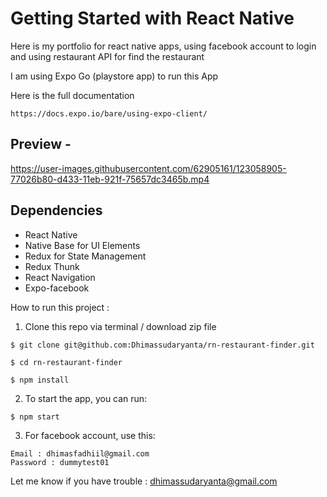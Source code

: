 # Getting Started with React Native

Here is my portfolio for react native apps, using facebook account to login and using restaurant API for find the restaurant

I am using Expo Go (playstore app) to run this App 

Here is the full documentation
``` 
https://docs.expo.io/bare/using-expo-client/
``` 
## Preview - 

https://user-images.githubusercontent.com/62905161/123058905-77026b80-d433-11eb-921f-75657dc3465b.mp4

## Dependencies
- React Native
- Native Base for UI Elements
- Redux for State Management
- Redux Thunk
- React Navigation
- Expo-facebook

How to run this project :

1. Clone this repo via terminal / download zip file

``` 
$ git clone git@github.com:Dhimassudaryanta/rn-restaurant-finder.git

$ cd rn-restaurant-finder

$ npm install
```

2. To start the app, you can run:

```
$ npm start
```

3. For facebook account, use this:
```
Email : dhimasfadhiil@gmail.com
Password : dummytest01
```

Let me know if you have trouble : dhimassudaryanta@gmail.com
